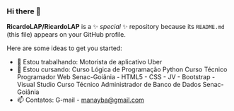 ### Hi there 👋


**RicardoLAP/RicardoLAP** is a ✨ _special_ ✨ repository because its `README.md` (this file) appears on your GitHub profile.

Here are some ideas to get you started:

- 🔭 Estou trabalhando:
          Motorista de aplicativo Uber
- 🌱 Estou cursando:
          Curso Lógica de Programação Python
          Curso Técnico Programador Web Senac-Goiânia - HTML5 - CSS - JV - Bootstrap - Visual Studio
          Curso Técnico Administrador de Banco de Dados Senac-Goiânia
- 📫 Contatos: 
          G-mail - manayba@gmail.com



